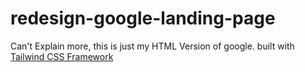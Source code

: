 # redesign-google-landing-page

Can't Explain more, this is just my HTML Version of google. built with [Tailwind CSS Framework](https://tailwindcss.com)

